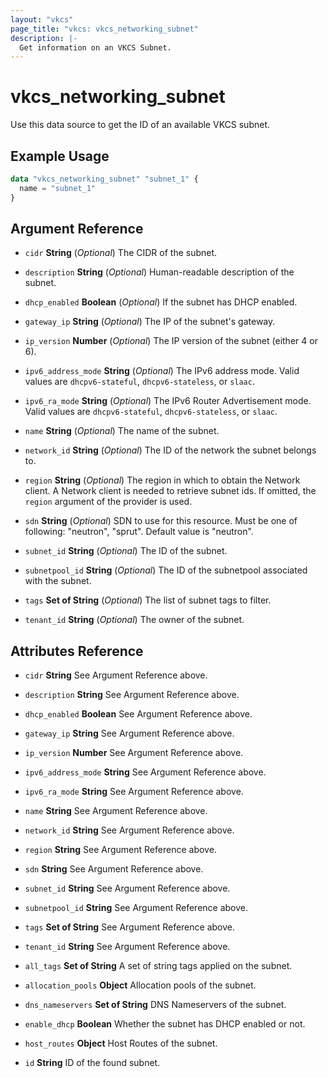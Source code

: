 ```yaml
---
layout: "vkcs"
page_title: "vkcs: vkcs_networking_subnet"
description: |-
  Get information on an VKCS Subnet.
---
```


# vkcs_networking_subnet

Use this data source to get the ID of an available VKCS subnet.

## Example Usage

```terraform
data "vkcs_networking_subnet" "subnet_1" {
  name = "subnet_1"
}
```

## Argument Reference
- `cidr` **String** (*Optional*) The CIDR of the subnet.

- `description` **String** (*Optional*) Human-readable description of the subnet.

- `dhcp_enabled` **Boolean** (*Optional*) If the subnet has DHCP enabled.

- `gateway_ip` **String** (*Optional*) The IP of the subnet's gateway.

- `ip_version` **Number** (*Optional*) The IP version of the subnet (either 4 or 6).

- `ipv6_address_mode` **String** (*Optional*) The IPv6 address mode. Valid values are `dhcpv6-stateful`, `dhcpv6-stateless`, or `slaac`.

- `ipv6_ra_mode` **String** (*Optional*) The IPv6 Router Advertisement mode. Valid values are `dhcpv6-stateful`, `dhcpv6-stateless`, or `slaac`.

- `name` **String** (*Optional*) The name of the subnet.

- `network_id` **String** (*Optional*) The ID of the network the subnet belongs to.

- `region` **String** (*Optional*) The region in which to obtain the Network client. A Network client is needed to retrieve subnet ids. If omitted, the `region` argument of the provider is used.

- `sdn` **String** (*Optional*) SDN to use for this resource. Must be one of following: "neutron", "sprut". Default value is "neutron".

- `subnet_id` **String** (*Optional*) The ID of the subnet.

- `subnetpool_id` **String** (*Optional*) The ID of the subnetpool associated with the subnet.

- `tags` <strong>Set of </strong>**String** (*Optional*) The list of subnet tags to filter.

- `tenant_id` **String** (*Optional*) The owner of the subnet.


## Attributes Reference
- `cidr` **String** See Argument Reference above.

- `description` **String** See Argument Reference above.

- `dhcp_enabled` **Boolean** See Argument Reference above.

- `gateway_ip` **String** See Argument Reference above.

- `ip_version` **Number** See Argument Reference above.

- `ipv6_address_mode` **String** See Argument Reference above.

- `ipv6_ra_mode` **String** See Argument Reference above.

- `name` **String** See Argument Reference above.

- `network_id` **String** See Argument Reference above.

- `region` **String** See Argument Reference above.

- `sdn` **String** See Argument Reference above.

- `subnet_id` **String** See Argument Reference above.

- `subnetpool_id` **String** See Argument Reference above.

- `tags` <strong>Set of </strong>**String** See Argument Reference above.

- `tenant_id` **String** See Argument Reference above.

- `all_tags` <strong>Set of </strong>**String** A set of string tags applied on the subnet.

- `allocation_pools` **Object** Allocation pools of the subnet.

- `dns_nameservers` <strong>Set of </strong>**String** DNS Nameservers of the subnet.

- `enable_dhcp` **Boolean** Whether the subnet has DHCP enabled or not.

- `host_routes` **Object** Host Routes of the subnet.

- `id` **String** ID of the found subnet.


